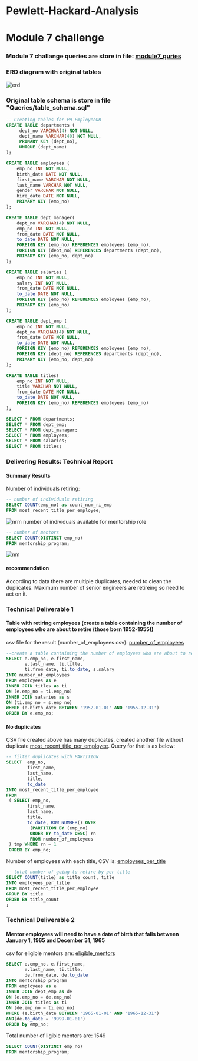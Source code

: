 # Pewlett-Hackard-Analysis
# Module 7 challenge
### Module 7 challange queries are store in file: [module7_quries](Data/module_7_challenge.sql)
### ERD diagram with original tables
![erd](Orig_Table_ERD.png)
### Original table schema is store in file "Queries/table_schema.sql"
```sql
-- Creating tables for PH-EmployeeDB
CREATE TABLE departments (
     dept_no VARCHAR(4) NOT NULL,
     dept_name VARCHAR(40) NOT NULL,
     PRIMARY KEY (dept_no),
     UNIQUE (dept_name)
);

CREATE TABLE employees (
    emp_no INT NOT NULL,
    birth_date DATE NOT NULL,
	first_name VARCHAR NOT NULL,
	last_name VARCHAR NOT NULL,
	gender VARCHAR NOT NULL,
	hire_date DATE NOT NULL,
	PRIMARY KEY (emp_no)
);

CREATE TABLE dept_manager(
	dept_no VARCHAR(4) NOT NULL,
	emp_no INT NOT NULL,
	from_date DATE NOT NULL,
	to_date DATE NOT NULL,
	FOREIGN KEY (emp_no) REFERENCES employees (emp_no),
	FOREIGN KEY (dept_no) REFERENCES departments (dept_no),
	PRIMARY KEY (emp_no, dept_no)
);

CREATE TABLE salaries (
	emp_no INT NOT NULL,
	salary INT NOT NULL,
	from_date DATE NOT NULL,
	to_date DATE NOT NULL,
	FOREIGN KEY (emp_no) REFERENCES employees (emp_no),
	PRIMARY KEY (emp_no)
);

CREATE TABLE dept_emp (
	emp_no INT NOT NULL,
	dept_no VARCHAR(4) NOT NULL,
	from_date DATE NOT NULL,
	to_date DATE NOT NULL,
	FOREIGN KEY (emp_no) REFERENCES employees (emp_no),
	FOREIGN KEY (dept_no) REFERENCES departments (dept_no),
	PRIMARY KEY (emp_no, dept_no)
);

CREATE TABLE titles(
	emp_no INT NOT NULL,
	title VARCHAR NOT NULL,
	from_date DATE NOT NULL,
	to_date DATE NOT NULL,
	FOREIGN KEY (emp_no) REFERENCES employees (emp_no)
);

SELECT * FROM departments;
SELECT * FROM dept_emp;
SELECT * FROM dept_manager;
SELECT * FROM employees;
SELECT * FROM salaries;
SELECT * FROM titles;
```
### Delivering Results: Technical Report
#### Summary Results
Number of individuals retiring: 
```sql
-- number of individuals retiring
SELECT COUNT(emp_no) as count_num_ri_emp
FROM most_recent_title_per_employee;
```
![nrm](num_retiring_emp.PNG)
number of individuals
available for mentorship role
```sql
-- number of mentors
SELECT COUNT(DISTINCT emp_no)
FROM mentorship_program;
```
![nm](num_mentors.PNG)
#### recommendation
According to data there are multiple duplicates, needed to clean the duplicates. Maximum number of senior engineers are retireing so need to act on it.
### Technical Deliverable 1
#### Table with retiring employees (create a table containing the number of employees who are about to retire (those born 1952-1955))
csv file for the result (number_of_employees.csv): [number_of_employees](Data/number_of_employees.csv)
```sql
--create a table containing the number of employees who are about to retire (those born 1952-1955)
SELECT e.emp_no, e.first_name,
       e.last_name, ti.title,
       ti.from_date, ti.to_date, s.salary
INTO number_of_employees
FROM employees as e
INNER JOIN titles as ti
ON (e.emp_no = ti.emp_no)
INNER JOIN salaries as s
ON (ti.emp_no = s.emp_no)
WHERE (e.birth_date BETWEEN '1952-01-01' AND '1955-12-31')
ORDER BY e.emp_no;
```
#### No duplicates
CSV file created above has many duplicates. created another file without duplicate [most_recent_title_per_employee](Data/most_recent_title_per_employee.csv). Query for that is as below:
```sql
-- filter duplicates with PARTITION
SELECT  emp_no,
        first_name,
        last_name,
        title,
        to_date
INTO most_recent_title_per_employee
FROM
 ( SELECT emp_no,
        first_name,
        last_name,
        title,
        to_date, ROW_NUMBER() OVER
         (PARTITION BY (emp_no)
         ORDER BY to_date DESC) rn
         FROM number_of_employees
 ) tmp WHERE rn = 1
 ORDER BY emp_no;
```
Number of employees with each title, CSV is:  [employees_per_title](Data/retirement_ready_employees_grouped_by_title.csv)
```sql
-- total number of going to retire by per title
SELECT COUNT(title) as title_count, title
INTO employees_per_title
FROM most_recent_title_per_employee
GROUP BY title
ORDER BY title_count
;
```
### Technical Deliverable 2
#### Mentor employees will need to have a date of birth that falls between January 1, 1965 and December 31, 1965
csv for eligible mentors are:  [eligible_mentors](Data/mentorship_eligibility.csv)
```sql
SELECT e.emp_no, e.first_name,
       e.last_name, ti.title,
       de.from_date, de.to_date
INTO mentorship_program
FROM employees as e
INNER JOIN dept_emp as de
ON (e.emp_no = de.emp_no)
INNER JOIN titles as ti
ON (de.emp_no = ti.emp_no)
WHERE (e.birth_date BETWEEN '1965-01-01' AND '1965-12-31')
AND(de.to_date = '9999-01-01')
ORDER by emp_no;
```
Total number of ligible mentors are: 1549
```sql
SELECT COUNT(DISTINCT emp_no)
FROM mentorship_program;
```






